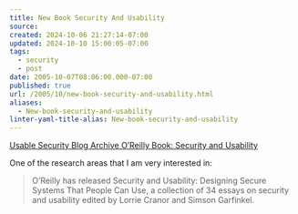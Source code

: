 ```yaml
---
title: New Book Security And Usability
source: 
created: 2024-10-06 21:27:14-07:00
updated: 2024-10-10 15:00:05-07:00
tags:
  - security
  - post
date: 2005-10-07T08:06:00.000-07:00
published: true
url: /2005/10/new-book-security-and-usability.html
aliases:
  - New-book-security-and-usability
linter-yaml-title-alias: New-book-security-and-usability
---
```



[Usable Security Blog Archive O’Reilly Book: Security and Usability](http://usablesecurity.com/2005/10/06/oreilly-book-security-and-usability/ "Usable Security Blog Archive O’Reilly Book: Security and Usability")  
  
One of the research areas that I am very interested in:  
  

>   
> O’Reilly has released Security and Usability: Designing Secure Systems That People Can Use, a collection of 34 essays on security and usability edited by Lorrie Cranor and Simson Garfinkel.